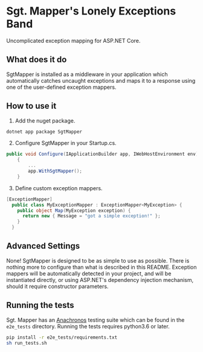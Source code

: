 # Sgt. Mapper's Lonely Exceptions Band
Uncomplicated exception mapping for ASP.NET Core. 

## What does it do
SgtMapper is installed as a middleware in your application which automatically
catches uncaught exceptions and maps it to a response using one of the user-defined
exception mappers.

## How to use it
1. Add the nuget package.
```bash
dotnet app package SgtMapper
```

2. Configure SgtMapper in your Startup.cs.
```csharp
public void Configure(IApplicationBuilder app, IWebHostEnvironment env)
    {
        ...
        app.WithSgtMapper();
    }
```

3. Define custom exception mappers.
```csharp
[ExceptionMapper]
  public class MyExceptionMapper : ExceptionMapper<MyException> {
    public object Map(MyException exception) {
      return new { Message = "got a simple exception!" };
    }
  }
```

## Advanced Settings
None! SgtMapper is designed to be as simple to use as possible. There is nothing
more to configure than what is described in this README. Exception mappers will
be automatically detected in your project, and will be instantiated directly, or
using ASP.NET's dependency injection mechanism, should it require constructor
parameters.

## Running the tests
Sgt. Mapper has an [Anachronos](https://pypi.org/project/anachronos/) testing suite which can be found in the `e2e_tests` directory. Running the tests requires python3.6 or later. 

```bash
pip install -r e2e_tests/requirements.txt
sh run_tests.sh
```
